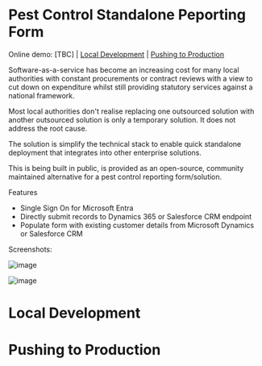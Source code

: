 # Pest Control Standalone Peporting Form

Online demo: [TBC] | [Local Development](https://github.com/Veeeetzzzz/pest-control-standalone-reporting-form/tree/main?tab=readme-ov-file#local-development) | [Pushing to Production](https://github.com/Veeeetzzzz/pest-control-standalone-reporting-form/tree/main?tab=readme-ov-file#pushing-to-production)

Software-as-a-service has become an increasing cost for many local authorities with constant procurements or contract reviews with a view to cut down on expenditure whilst still providing statutory services against a national framework.

Most local authorities don't realise replacing one outsourced solution with another outsourced solution is only a temporary solution. It does not address the root cause.

The solution is simplify the technical stack to enable quick standalone deployment that integrates into other enterprise solutions.

This is being built in public, is provided as an open-source, community maintained alternative for a pest control reporting form/solution.

Features

- Single Sign On for Microsoft Entra
- Directly submit records to Dynamics 365 or Salesforce CRM endpoint
- Populate form with existing customer details from Microsoft Dynamics or Salesforce CRM

Screenshots:

![image](https://github.com/user-attachments/assets/06035e57-bd2a-4229-a521-a56bf62bbc39)

![image](https://github.com/user-attachments/assets/0bcf0878-c2d1-42f4-b353-e12fa36bea12)

# Local Development

# Pushing to Production
